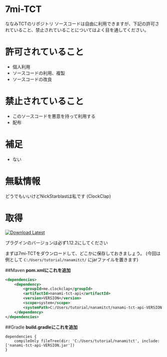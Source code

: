 # 7mi-TCT
ななみTCTのリポジトリ
ソースコードは自由に利用できますが、下記の許可されていること、禁止されていることについてはよく目を通してください。

# 許可されていること
- 個人利用
- ソースコードの利用、複製
- ソースコードの改良

# 禁止されていること
- このソースコードを悪意を持って利用する
- 配布

# 補足
- ない

# 無駄情報
どうでもいいけどNickStarblastは私です (ClockClap)


# 取得
[![Download Latest](https://img.shields.io/badge/Download-v3.5.2-green.svg)](https://github.com/nanami-network/7mi-TCT/releases/download/v3.5.2/nanami-tct-api-3.5.2.jar)

プラグインのバージョンは必ず1.12.2にしてください

まずは7mi-TCTをダウンロードして、どこかに保存しておきましょう。
(今回は例として `C:/Users/tutorial/nanamitct/` にjarファイルを置きます)

##Maven
**pom.xmlにこれを追加**

```xml
<dependencies>
    <dependency>
        <groupId>me.clockclap</groupId>
        <artifactId>nanami-tct-api</artifactId>
        <version>VERSION</version>
        <scope>system</scope>
        <systemPath>C:/Users/tutorial/nanamitct/nanami-tct-api-VERSION.jar</systemPath>
    </dependency>
</dependencies>
```

##Gradle
**build.gradleにこれを追加**

```
dependencies {
    compileOnly fileTree(dir: 'C:/Users/tutorial/nanamitct', include: ['nanami-tct-api-VERSION.jar'])
}
```
